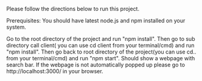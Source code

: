 Please follow the directions below to run this project.

Prerequisites: You should have latest node.js and npm installed on your system.

Go to the root directory of the project and run "npm install".
Then go to sub directory call client( you can use cd client from your terminal/cmd) and run "npm install".
Then go back to root directory of the project(you can use cd.. from your terminal/cmd) and run "npm start".
Should show a webpage with search bar.
If the webpage is not automatically popped up please go to http://localhost:3000/ in your browser.